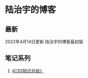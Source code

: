# 陆治宇的博客

## 最新

2022年4月14日更新 陆治宇的博客最初版

## 笔记系列

1. [《CSS知识总结》](https://github.com/Brucezhiyu/myBlog/issues/1)